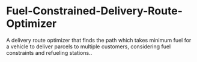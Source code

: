 # Fuel-Constrained-Delivery-Route-Optimizer
A delivery route optimizer that finds the path which takes minimum fuel for a vehicle to deliver parcels to multiple customers, considering fuel constraints and refueling stations..
